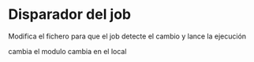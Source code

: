 # Disparador del job

Modifica el fichero para que el job detecte el cambio y lance la ejecución

cambia el modulo
cambia en el local
